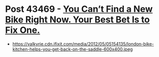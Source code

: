 # Post 43469 - [You Can&#8217;t Find a New Bike Right Now. Your Best Bet Is to Fix One.](https://www.ifixit.com/News/43469/you-cant-find-a-new-bike-right-now-your-best-bet-is-to-fix-one)

- https://valkyrie.cdn.ifixit.com/media/2012/05/05154135/london-bike-kitchen-helps-you-get-back-on-the-saddle-600x400.jpeg
